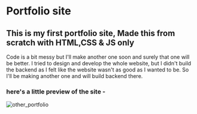 # Portfolio site
## This is my first portfolio site, Made this from scratch with HTML,CSS & JS only
Code is a bit messy but I'll make another one soon and surely that one will be better.
I tried to design and develop the whole website, but I didn't build the backend as I felt like the website wasn't as good as I wanted to be.
So I'll be making another one and will build backend there.

### here's a little preview of the site - 

![other_portfolio](https://user-images.githubusercontent.com/86738490/154107834-b39a2a10-faae-4ea6-957b-d5e1298cb524.png)
